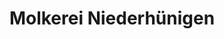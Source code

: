 ---
title: "Molkerei Niederhünigen"
url: /niederhuenigen/molkerei-niederhuenigen/
shop: Lebensmittel
---